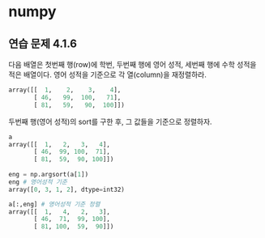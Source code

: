 # numpy


## 연습 문제 4.1.6
다음 배열은 첫번째 행(row)에 학번, 두번째 행에 영어 성적, 세번째 행에 수학 성적을 적은 배열이다. 영어 성적을 기준으로 각 열(column)을 재정렬하라.

```python
array([[  1,    2,    3,    4],
       [ 46,   99,  100,   71],
       [ 81,   59,   90,  100]])
```
두번째 행(영어 성적)의 sort를 구한 후, 그 값들을 기준으로 정렬하자.

```python
a
array([[  1,   2,   3,   4],
       [ 46,  99, 100,  71],
       [ 81,  59,  90, 100]])
       
eng = np.argsort(a[1])
eng # 영어성적 기준
array([0, 3, 1, 2], dtype=int32)

a[:,eng] # 영어성적 기준 정렬
array([[  1,   4,   2,   3],
       [ 46,  71,  99, 100],
       [ 81, 100,  59,  90]])
```
